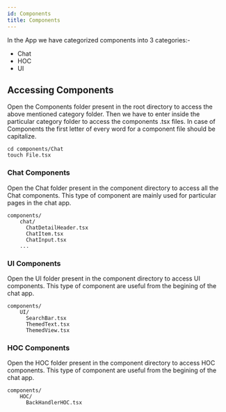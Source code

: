 ```yaml
---
id: Components
title: Components
---
```


In the App we have categorized components into 3 categories:-
* Chat
* HOC
* UI

## Accessing Components
Open the Components folder present in the root directory to access the above mentioned category folder.
Then we have to enter inside the particular category folder to access the components .tsx files.
In case of Components the first letter of every word for a component file should be capitalize.

```
cd components/Chat
touch File.tsx
```

### Chat Components
Open the Chat folder present in the component directory to access all the Chat components.
This type of component are mainly used for particular pages in the chat app.

```
components/
    chat/
      ChatDetailHeader.tsx
      ChatItem.tsx
      ChatInput.tsx
    ...
```

### UI Components
Open the UI folder present in the component directory to access UI components.
This type of component are useful from the begining of the chat app.

```
components/
    UI/
      SearchBar.tsx
      ThemedText.tsx
      ThemedView.tsx
```

### HOC Components
Open the HOC folder present in the component directory to access HOC components.
This type of component are useful from the begining of the chat app.

```
components/
    HOC/
      BackHandlerHOC.tsx
```
